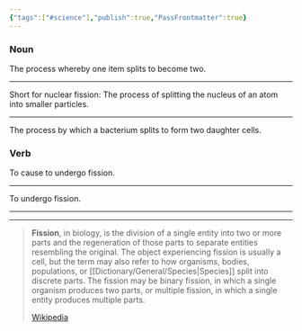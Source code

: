 ```yaml
---
{"tags":["#science"],"publish":true,"PassFrontmatter":true}
---
```


### Noun

The process whereby one item splits to become two.

---

Short for nuclear fission: The process of splitting the nucleus of an atom into smaller particles.

---

The process by which a bacterium splits to form two daughter cells.

### Verb

To cause to undergo fission.

---

To undergo fission.

---
---
> **Fission**, in biology, is the division of a single entity into two or more parts and the regeneration of those parts to separate entities resembling the original. The object experiencing fission is usually a cell, but the term may also refer to how organisms, bodies, populations, or [[Dictionary/General/Species\|Species]] split into discrete parts. The fission may be binary fission, in which a single organism produces two parts, or multiple fission, in which a single entity produces multiple parts.
>
> [Wikipedia](https://en.wikipedia.org/wiki/Fission%20(biology))

## 


